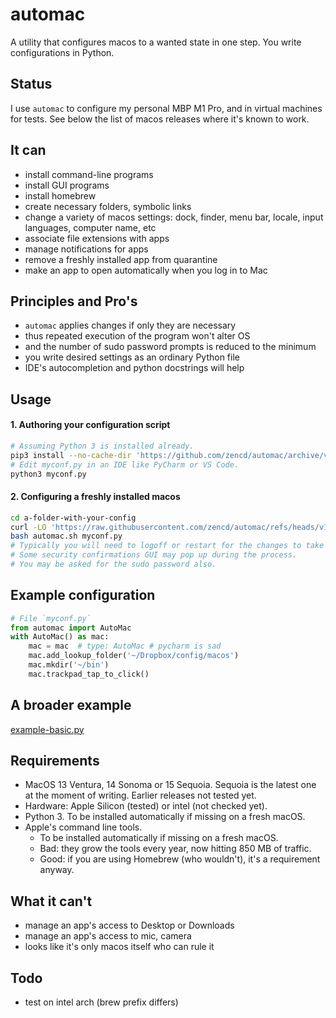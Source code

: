 # automac

A utility that configures macos to a wanted state in one step.
You write configurations in Python.

## Status

I use `automac` to configure my personal MBP M1 Pro, and in virtual machines for tests.
See below the list of macos releases where it's known to work.

## It can

- install command-line programs
- install GUI programs
- install homebrew
- create necessary folders, symbolic links
- change a variety of macos settings: dock, finder, menu bar, locale, input languages, computer name, etc
- associate file extensions with apps
- manage notifications for apps
- remove a freshly installed app from quarantine
- make an app to open automatically when you log in to Mac

## Principles and Pro's

- `automac` applies changes if only they are necessary
- thus repeated execution of the program won't alter OS
- and the number of sudo password prompts is reduced to the minimum
- you write desired settings as an ordinary Python file
- IDE's autocompletion and python docstrings will help

## Usage

#### 1. Authoring your configuration script

```bash
# Assuming Python 3 is installed already.
pip3 install --no-cache-dir 'https://github.com/zencd/automac/archive/v1.zip'
# Edit myconf.py in an IDE like PyCharm or VS Code.
python3 myconf.py
````

#### 2. Configuring a freshly installed macos

```bash
cd a-folder-with-your-config
curl -LO 'https://raw.githubusercontent.com/zencd/automac/refs/heads/v1/automac.sh'
bash automac.sh myconf.py
# Typically you will need to logoff or restart for the changes to take effect.
# Some security confirmations GUI may pop up during the process.
# You may be asked for the sudo password also.
```

## Example configuration

```python
# File `myconf.py`
from automac import AutoMac
with AutoMac() as mac:
    mac = mac  # type: AutoMac # pycharm is sad
    mac.add_lookup_folder('~/Dropbox/config/macos')
    mac.mkdir('~/bin')
    mac.trackpad_tap_to_click()
```

## A broader example

[example-basic.py](example-basic.py)

## Requirements

- MacOS 13 Ventura, 14 Sonoma or 15 Sequoia.
  Sequoia is the latest one at the moment of writing.
  Earlier releases not tested yet.
- Hardware: Apple Silicon (tested) or intel (not checked yet).
- Python 3. To be installed automatically if missing on a fresh macOS.
- Apple's command line tools.
  - To be installed automatically if missing on a fresh macOS.
  - Bad: they grow the tools every year, now hitting 850 MB of traffic.
  - Good: if you are using Homebrew (who wouldn't), it's a requirement anyway.

## What it can't

- manage an app's access to Desktop or Downloads
- manage an app's access to mic, camera
- looks like it's only macos itself who can rule it

## Todo

- test on intel arch (brew prefix differs)
